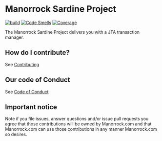 
# Manorrock Sardine Project

[![build](https://github.com/manorrock/sardine/actions/workflows/build.yml/badge.svg)](https://github.com/manorrock/sardine/actions/workflows/build.yml)
[![Code Smells](https://sonarcloud.io/api/project_badges/measure?project=manorrock_sardine&metric=code_smells)](https://sonarcloud.io/summary/new_code?id=manorrock_sardine)
[![Coverage](https://sonarcloud.io/api/project_badges/measure?project=manorrock_sardine&metric=coverage)](https://sonarcloud.io/summary/new_code?id=manorrock_sardine)

The Manorrock Sardine Project delivers you with a JTA transaction manager.

## How do I contribute?

See [Contributing](CONTRIBUTING.md)

## Our code of Conduct

See [Code of Conduct](CODE_OF_CONDUCT.md)

## Important notice

Note if you file issues, answer questions and/or issue pull requests you agree
that those contributions will be owned by Manorrock.com and that Manorrock.com 
can use those contributions in any manner Manorrock.com so desires.
